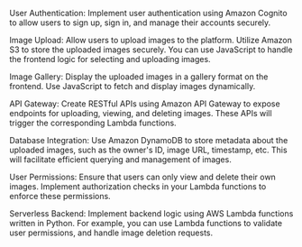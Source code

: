 User Authentication: Implement user authentication using Amazon Cognito to 
allow users to sign up, sign in, and manage their accounts securely.
 
Image Upload: Allow users to upload images to the platform. 
Utilize Amazon S3 to store the uploaded images securely. 
You can use JavaScript to handle the frontend logic for selecting and uploading images.
 
Image Gallery: Display the uploaded images in a gallery format on the frontend. 
Use JavaScript to fetch and display images dynamically.

API Gateway: Create RESTful APIs using Amazon API Gateway to expose endpoints for uploading, viewing, and deleting images. 
These APIs will trigger the corresponding Lambda functions.

Database Integration: Use Amazon DynamoDB to store metadata about the uploaded images, 
such as the owner's ID, image URL, timestamp, etc. This will facilitate efficient querying and management of images.

User Permissions: Ensure that users can only view and delete their own images. 
Implement authorization checks in your Lambda functions to enforce these permissions.

Serverless Backend: Implement backend logic using AWS Lambda functions written in Python. 
For example, you can use Lambda functions to validate user permissions, and handle image deletion requests.
